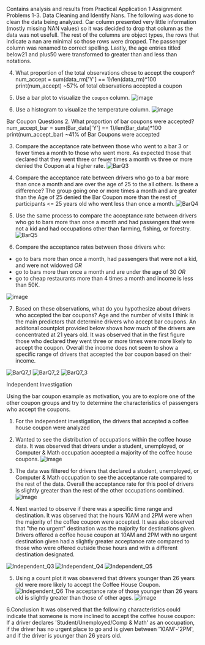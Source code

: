 Contains analysis and results from Practical Application 1 Assignment
Problems
1-3. Data Cleaning and Identify Nans.
The following was done to clean the data being analyzed.
Car column presented very little information (mostly missing NAN values) so it was decided to drop that column as the data was not usefull.
The rest of the columns are object types, the rows that indicate a nan are minimal so those rows were dropped. The passenger column was renamed to correct spelling.
Lastly, the age entries titled below21 and plus50 were transformed to greater than and less than notations.

4. What proportion of the total observations chose to accept the coupon?
num_accept = sum(data_rm['Y'] == 1)/len(data_rm)*100
print(num_accept)
~57% of total observations accepted a coupon

5. Use a bar plot to visualize the `coupon` column.
![image](https://github.com/JJcancan/Practical-Application-1/assets/165223563/56b46c34-a09d-472b-a6da-62ffe5ed4742)

6. Use a histogram to visualize the temperature column.
![image](https://github.com/JJcancan/Practical-Application-1/assets/165223563/793de41b-bb4c-4089-a0cd-d0996a7fa86b)

Bar Coupon Questions
2. What proportion of bar coupons were accepted?
num_accept_bar = sum(Bar_data['Y'] == 1)/len(Bar_data)*100
print(num_accept_bar)
~41% of Bar Coupons were accepted

3. Compare the acceptance rate between those who went to a bar 3 or fewer times a month to those who went more.
As expected those that declared that they went three or fewer times a month vs three or more denied the Coupon at a higher rate.
![BarQ3](https://github.com/JJcancan/Practical-Application-1/assets/165223563/202c6c01-03b9-4041-8f12-2f8b8918917e)

4. Compare the acceptance rate between drivers who go to a bar more than once a month and are over the age of 25 to the all others.  Is there a difference?
The group going one or more times a month and are greater than the Age of 25 denied the Bar Coupon more than the rest of participants <= 25 years old who went less than once a month.
![BarQ4](https://github.com/JJcancan/Practical-Application-1/assets/165223563/a1db4a5d-9403-4ffb-807e-397d6a9a8533)


5. Use the same process to compare the acceptance rate between drivers who go to bars more than once a month and had passengers that were not a kid and had occupations other than farming, fishing, or forestry.
![BarQ5](https://github.com/JJcancan/Practical-Application-1/assets/165223563/bd9b2ef4-172a-4a2d-b2f9-3039b6387408)

6. Compare the acceptance rates between those drivers who:

- go to bars more than once a month, had passengers that were not a kid, and were not widowed *OR*
- go to bars more than once a month and are under the age of 30 *OR*
- go to cheap restaurants more than 4 times a month and income is less than 50K.

![image](https://github.com/JJcancan/Practical-Application-1/assets/165223563/60d830fe-f1d4-45c9-9948-995437c528d6)

7.  Based on these observations, what do you hypothesize about drivers who accepted the bar coupons?
Age and the number of visits I think is the main predictors that determine drivers who accept bar coupons.
An additonal countplot provided below shows how much of the drivers are concentrated at 21 years old.
It was observed that in the first figure those who declared they went three or more times were more likely to accept the coupon.
Overall the income does not seem to show a specific range of drivers that accepted the bar coupon based on their income.

![BarQ7_1](https://github.com/JJcancan/Practical-Application-1/assets/165223563/b89e8d75-7c14-48e8-8fb3-60899766f253)
![BarQ7_2](https://github.com/JJcancan/Practical-Application-1/assets/165223563/c7fde92c-1aff-4a53-8612-e9f5f18a8660)
![BarQ7_3](https://github.com/JJcancan/Practical-Application-1/assets/165223563/e26c5848-68b4-4b88-a2e1-ef02a17dfaa7)

Independent Investigation

Using the bar coupon example as motivation, you are to explore one of the other coupon groups and try to determine the characteristics of passengers who accept the coupons.  

1. For the independent investigation, the drivers that accepted a coffee house coupon were analyzed

2. Wanted to see the distribution of occupations within the coffee house data. It was observed that drivers under a student, unemployed, or Computer & Math occupation accepted a majority of the coffee house coupons.
![image](https://github.com/JJcancan/Practical-Application-1/assets/165223563/36c44b32-aca1-4c67-afd1-593e71c22e68)

3. The data was filtered for drivers that declared a student, unemployed, or Computer & Math occupation to see the acceptance rate compared to the rest of the data. Overall the acceptance rate for this pool of drivers is slightly greater than the rest of the other occupations combined.
![image](https://github.com/JJcancan/Practical-Application-1/assets/165223563/c2bc08e7-fc4d-4741-b086-1b6c98437a3f)

4. Next wanted to observe if there was a specific time range and destination. It was observed that the hours 10AM and 2PM were when the majority of the coffee coupon were accepted. It was also observed that "the no urgent" destination was the majority for destinations given. Drivers offered a coffee house coupon at 10AM and 2PM with no urgent destination given had a slightly greater acceptance rate compared to those who were offered outside those hours and with a different destination designated.

![Independent_Q3](https://github.com/JJcancan/Practical-Application-1/assets/165223563/4ad1a5ed-b7bb-4473-b799-7a6e29363dbf)
![Independent_Q4](https://github.com/JJcancan/Practical-Application-1/assets/165223563/91f6efc6-f211-47f7-a4a9-6cc8b6eee1f8)
![Independent_Q5](https://github.com/JJcancan/Practical-Application-1/assets/165223563/f4fec52f-f788-4c24-aee5-853a8c273cc7)

5. Using a count plot it was obsevered that drivers younger than 26 years old were more likely to accept the Coffee House Coupon.
![Independent_Q6](https://github.com/JJcancan/Practical-Application-1/assets/165223563/7ed6f4ce-b936-4104-a499-d8824b8fd26d)
The acceptance rate of those younger than 26 years old is slightly greater than those of other ages.
![image](https://github.com/JJcancan/Practical-Application-1/assets/165223563/03393446-9532-4b6c-81ae-904bc499e8ce)

6.Conclusion
It was observed that the following characteristics could indicate that someone is more inclined to accept the coffee house coupon:
If a driver declares 'Student/Unemployed/Comp & Math' as an occupation, if the driver has no urgent place to go and is given between
'10AM'-'2PM', and if the driver is younger than 26 years old.








   






